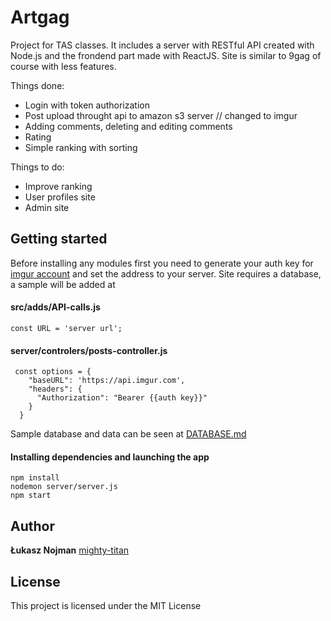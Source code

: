 # Artgag

Project for TAS classes. It includes a server with RESTful API created with Node.js and the frondend part made with ReactJS. Site is similar to 9gag of course with less features.

Things done:

- Login with token authorization
- Post upload throught api to amazon s3 server // changed to imgur
- Adding comments, deleting and editing comments
- Rating
- Simple ranking with sorting

Things to do:

- Improve ranking
- User profiles site
- Admin site

## Getting started

Before installing any modules first you need to generate your auth key for [imgur account](https://apidocs.imgur.com/#a062733d-ef42-3741-8521-b06e9b3310d2) and set the address to your server. Site requires a database, a sample will be added at 

#### src/adds/API-calls.js

```
const URL = 'server url';
```

#### server/controlers/posts-controller.js

```
 const options = {
    "baseURL": 'https://api.imgur.com',
    "headers": {
      "Authorization": "Bearer {{auth key}}"
    }
  }
```
Sample database and data can be seen at [DATABASE.md](https://github.com/mighty-titan/Artgag-React/blob/master/server/DATABASE.md)
#### Installing dependencies and launching the app

```
npm install
nodemon server/server.js
npm start
```

## Author

**Łukasz Nojman** [mighty-titan](https://github.com/mighty-titan)

## License

This project is licensed under the MIT License